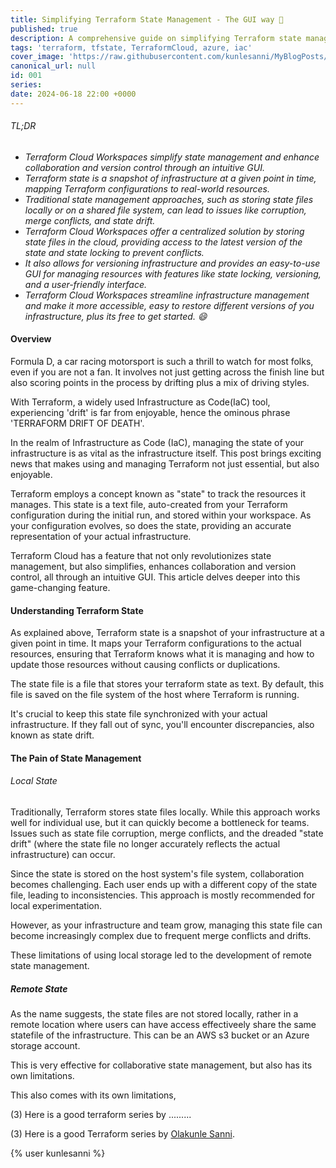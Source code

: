 ```yaml
---
title: Simplifying Terraform State Management - The GUI way 💎
published: true
description: A comprehensive guide on simplifying Terraform state management using Terraform Cloud. 
tags: 'terraform, tfstate, TerraformCloud, azure, iac'
cover_image: 'https://raw.githubusercontent.com/kunlesanni/MyBlogPosts/main/2024/june/TerraformStateWithTFC/images/tfdod.JPG'
canonical_url: null
id: 001
series: 
date: 2024-06-18 22:00 +0000
---
```

###### TL;DR

* *Terraform Cloud Workspaces simplify state management and enhance collaboration and version control through an intuitive GUI.*
* *Terraform state is a snapshot of infrastructure at a given point in time, mapping Terraform configurations to real-world resources.*
* *Traditional state management approaches, such as storing state files locally or on a shared file system, can lead to issues like corruption, merge conflicts, and state drift.*
* *Terraform Cloud Workspaces offer a centralized solution by storing state files in the cloud, providing access to the latest version of the state and state locking to prevent conflicts.*
* *It also allows for versioning infrastructure and provides an easy-to-use GUI for managing resources with features like state locking, versioning, and a user-friendly interface.*
* *Terraform Cloud Workspaces streamline infrastructure management and make it more accessible, easy to restore different versions of you infrastructure, plus its free to get started. 😄*

#### Overview

Formula D, a car racing motorsport is such a thrill to watch for most folks, even if you are not a fan. It involves not just getting across the finish line but also scoring points in the process by drifting plus a mix of driving styles.

With Terraform, a widely used Infrastructure as Code(IaC) tool, experiencing 'drift' is far from enjoyable, hence the ominous phrase 'TERRAFORM DRIFT OF DEATH'.

In the realm of Infrastructure as Code (IaC), managing the state of your infrastructure is as vital as the infrastructure itself. This post brings exciting news that makes using and managing Terraform not just essential, but also enjoyable.

Terraform employs a concept known as "state" to track the resources it manages. This state is a text file, auto-created from your Terraform configuration during the initial run, and stored within your workspace. As your configuration evolves, so does the state, providing an accurate representation of your actual infrastructure.

Terraform Cloud has a feature that not only revolutionizes state management, but also simplifies, enhances collaboration and version control, all through an intuitive GUI. This article delves deeper into this game-changing feature.

#### Understanding Terraform State

As explained above, Terraform state is a snapshot of your infrastructure at a given point in time. It maps your Terraform configurations to the actual resources, ensuring that Terraform knows what it is managing and how to update those resources without causing conflicts or duplications.

The state file is a file that stores your terraform state as text. By default, this file is saved on the file system of the host where Terraform is running.

It's crucial to keep this state file synchronized with your actual infrastructure. If they fall out of sync, you'll encounter discrepancies, also known as state drift.

#### The Pain of State Management

###### Local State

Traditionally, Terraform stores state files locally. While this approach works well for individual use, but it can quickly become a bottleneck for teams. Issues such as state file corruption, merge conflicts, and the dreaded "state drift" (where the state file no longer accurately reflects the actual infrastructure) can occur.

Since the state is stored on the host system's file system, collaboration becomes challenging. Each user ends up with a different copy of the state file, leading to inconsistencies. This approach is mostly recommended for local experimentation.

However, as your infrastructure and team grow, managing this state file can become increasingly complex due to frequent merge conflicts and drifts.

These limitations of using local storage led to the development of remote state management.

##### Remote State

As the name suggests, the state files are not stored locally, rather in a remote location where users can have access effectiveely share the same statefile of the infrastructure. This can be an AWS s3 bucket or an Azure storage account.

This is very effective for collaborative state management, but also has its own limitations.

This also comes with its own limitations,

(3) Here is a good terraform series by .........

(3) Here is a good Terraform series by [Olakunle Sanni](https://dev.to/kunlesanni).

{% user kunlesanni %}
